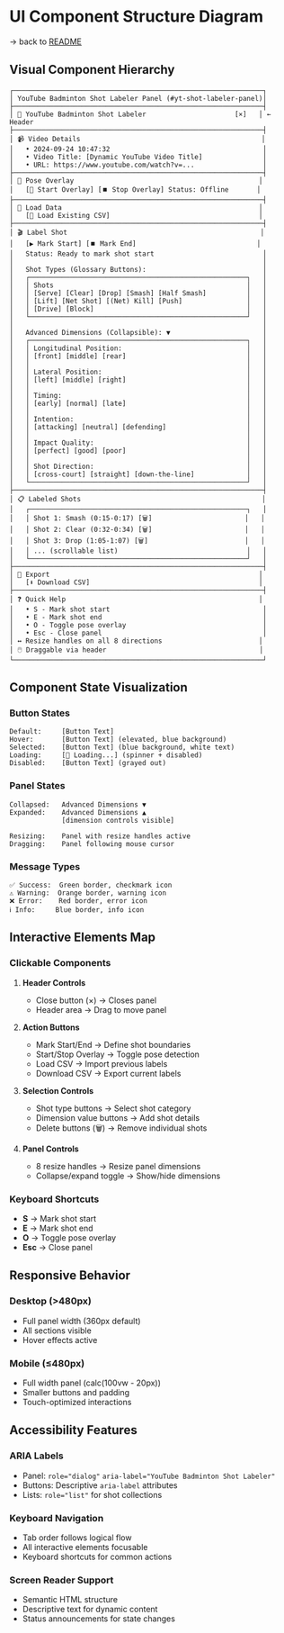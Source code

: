 # UI Component Structure Diagram

-> back to [README](../README.md)

## Visual Component Hierarchy

```
┌──────────────────────────────────────────────────────────────┐
│ YouTube Badminton Shot Labeler Panel (#yt-shot-labeler-panel)│
├──────────────────────────────────────────────────────────────┤
│ 🏸 YouTube Badminton Shot Labeler                      [×]   │ ← Header
├──────────────────────────────────────────────────────────────┤
│ 📹 Video Details                                             │
│   • 2024-09-24 10:47:32                                      │
│   • Video Title: [Dynamic YouTube Video Title]               │
│   • URL: https://www.youtube.com/watch?v=...                 │
├──────────────────────────────────────────────────────────────┤
│ 🎯 Pose Overlay                                              │
│   [🔴 Start Overlay] [⏹️ Stop Overlay] Status: Offline       │
├──────────────────────────────────────────────────────────────┤
│ 📂 Load Data                                                 │
│   [📁 Load Existing CSV]                                     │
├──────────────────────────────────────────────────────────────┤
│ 🎬 Label Shot                                                │
│   [▶️ Mark Start] [⏹️ Mark End]                              │
│   Status: Ready to mark shot start                           │
│                                                              │
│   Shot Types (Glossary Buttons):                             │
│   ┌──────────────────────────────────────────────────────┐   │
│   │ Shots                                                │   │
│   │ [Serve] [Clear] [Drop] [Smash] [Half Smash]          │   │
│   │ [Lift] [Net Shot] [(Net) Kill] [Push]                │   │
│   │ [Drive] [Block]                                      │   │
│   └──────────────────────────────────────────────────────┘   │
│                                                              │
│   Advanced Dimensions (Collapsible): ▼                       │
│   ┌──────────────────────────────────────────────────────┐   │
│   │ Longitudinal Position:                               │   │
│   │ [front] [middle] [rear]                              │   │
│   │                                                      │   │
│   │ Lateral Position:                                    │   │
│   │ [left] [middle] [right]                              │   │
│   │                                                      │   │
│   │ Timing:                                              │   │
│   │ [early] [normal] [late]                              │   │
│   │                                                      │   │
│   │ Intention:                                           │   │
│   │ [attacking] [neutral] [defending]                    │   │
│   │                                                      │   │
│   │ Impact Quality:                                      │   │
│   │ [perfect] [good] [poor]                              │   │
│   │                                                      │   │
│   │ Shot Direction:                                      │   │
│   │ [cross-court] [straight] [down-the-line]             │   │
│   └──────────────────────────────────────────────────────┘   │
├──────────────────────────────────────────────────────────────┤
│ 📋 Labeled Shots                                             │
│   ┌──────────────────────────────────────────────────────┐   │
│   │ Shot 1: Smash (0:15-0:17) [🗑️]                       │   │
│   │ Shot 2: Clear (0:32-0:34) [🗑️]                       │   │
│   │ Shot 3: Drop (1:05-1:07) [🗑️]                        │   │
│   │ ... (scrollable list)                                │   │
│   └──────────────────────────────────────────────────────┘   │
├──────────────────────────────────────────────────────────────┤
│ 💾 Export                                                    │
│   [⬇️ Download CSV]                                          │
├──────────────────────────────────────────────────────────────┤
│ ❓ Quick Help                                                │
│   • S - Mark shot start                                      │
│   • E - Mark shot end                                        │
│   • O - Toggle pose overlay                                  │
│   • Esc - Close panel                                        │
│ ↔️ Resize handles on all 8 directions                        │
│ 🖱️ Draggable via header                                      │
└──────────────────────────────────────────────────────────────┘
```

## Component State Visualization

### Button States
```
Default:     [Button Text]
Hover:       [Button Text] (elevated, blue background)
Selected:    [Button Text] (blue background, white text) 
Loading:     [🔄 Loading...] (spinner + disabled)
Disabled:    [Button Text] (grayed out)
```

### Panel States
```
Collapsed:   Advanced Dimensions ▼
Expanded:    Advanced Dimensions ▲
             [dimension controls visible]

Resizing:    Panel with resize handles active
Dragging:    Panel following mouse cursor
```

### Message Types
```
✅ Success:  Green border, checkmark icon
⚠️ Warning:  Orange border, warning icon  
❌ Error:    Red border, error icon
ℹ️ Info:     Blue border, info icon
```

## Interactive Elements Map

### Clickable Components
1. **Header Controls**
   - Close button (×) → Closes panel
   - Header area → Drag to move panel

2. **Action Buttons** 
   - Mark Start/End → Define shot boundaries
   - Start/Stop Overlay → Toggle pose detection
   - Load CSV → Import previous labels
   - Download CSV → Export current labels

3. **Selection Controls**
   - Shot type buttons → Select shot category
   - Dimension value buttons → Add shot details
   - Delete buttons (🗑️) → Remove individual shots

4. **Panel Controls**
   - 8 resize handles → Resize panel dimensions
   - Collapse/expand toggle → Show/hide dimensions

### Keyboard Shortcuts
- **S** → Mark shot start
- **E** → Mark shot end
- **O** → Toggle pose overlay
- **Esc** → Close panel

## Responsive Behavior

### Desktop (>480px)
- Full panel width (360px default)
- All sections visible
- Hover effects active

### Mobile (≤480px)
- Full width panel (calc(100vw - 20px))
- Smaller buttons and padding
- Touch-optimized interactions

## Accessibility Features

### ARIA Labels
- Panel: `role="dialog"` `aria-label="YouTube Badminton Shot Labeler"`
- Buttons: Descriptive `aria-label` attributes
- Lists: `role="list"` for shot collections

### Keyboard Navigation
- Tab order follows logical flow
- All interactive elements focusable
- Keyboard shortcuts for common actions

### Screen Reader Support
- Semantic HTML structure
- Descriptive text for dynamic content
- Status announcements for state changes
